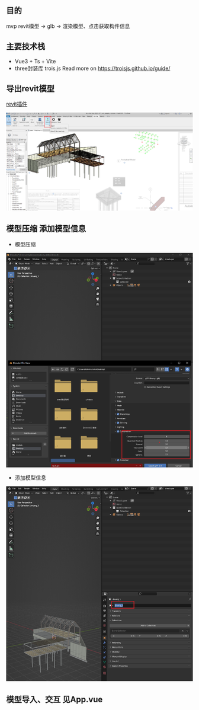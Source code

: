 ## 目的

mvp
revit模型 -> glb -> 渲染模型、点击获取构件信息

## 主要技术栈
- Vue3 + Ts + Vite
- three封装库 trois.js Read more on https://troisjs.github.io/guide/

## 导出revit模型
[revit插件]("https://prototechsolutions.com/3d-products/revit/gltf-exporter/")

<img src="https://github.com/yaolinhong/revit-three.js/blob/main/src/assets/gltf_exporter.png?raw=true" />


## 模型压缩 添加模型信息
* 模型压缩
<img src="https://github.com/yaolinhong/revit-three.js/blob/main/src/assets/blender_compression.png?raw=true" />

* 添加模型信息
<img src="https://github.com/yaolinhong/revit-three.js/blob/main/src/assets/change_mesh_name.png?raw=true" />

## 模型导入、交互 见App.vue


